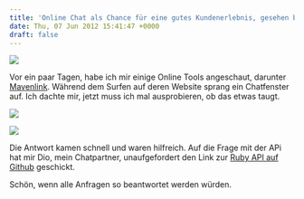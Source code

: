 ```yaml
---
title: 'Online Chat als Chance für eine gutes Kundenerlebnis, gesehen bei Mavenlink'
date: Thu, 07 Jun 2012 15:41:47 +0000
draft: false
---
```


![](https://phaven-prod.s3.amazonaws.com/files/image_part/asset/697729/rsIrSDRGCICmbhaI8vN8cI8KwO8/Bildschirmfoto_2012-05-31_um_11.05.38.png)

Vor ein paar Tagen, habe ich mir einige Online Tools angeschaut, darunter [Mavenlink](https://www.mavenlink.com/). Während dem Surfen auf deren Website sprang ein Chatfenster auf. Ich dachte mir, jetzt muss ich mal ausprobieren, ob das etwas taugt. 

![](https://phaven-prod.s3.amazonaws.com/files/image_part/asset/697731/1hOh5mWRYkYI9C7f8J8zdrjIHag/Bildschirmfoto_2012-05-31_um_11.05.22.png)

![](https://phaven-prod.s3.amazonaws.com/files/image_part/asset/697730/L-IHekwIo0w8YLrZCNLevO8juhg/Bildschirmfoto_2012-05-31_um_11.05.29.png)

Die Antwort kamen schnell und waren hilfreich. Auf die Frage mit der APi hat mir Dio, mein Chatpartner, unaufgefordert den Link zur [Ruby API auf Github](https://github.com/mavenlink/mavenlink_ruby_api) geschickt.

Schön, wenn alle Anfragen so beantwortet werden würden.